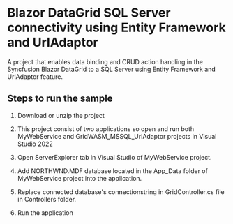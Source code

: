 # Blazor DataGrid SQL Server connectivity using Entity Framework and UrlAdaptor

A project that enables data binding and CRUD action handling in the Syncfusion Blazor DataGrid to a SQL Server using Entity Framework and UrlAdaptor feature.

## Steps to run the sample

1. Download or unzip the project

2. This project consist of two applications so open and run both MyWebService and GridWASM_MSSQL_UrlAdaptor projects in Visual Studio 2022

3. Open ServerExplorer tab in Visual Studio of MyWebService project.

4. Add NORTHWND.MDF database located in the App_Data folder of MyWebService project into the application.

5. Replace connected database's connectionstring in GridController.cs file in Controllers folder.

6. Run the application
